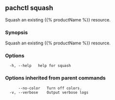 ## pachctl squash

Squash an existing {{% productName %}} resource.

### Synopsis

Squash an existing {{% productName %}} resource.

### Options

```
  -h, --help   help for squash
```

### Options inherited from parent commands

```
      --no-color   Turn off colors.
  -v, --verbose    Output verbose logs
```

